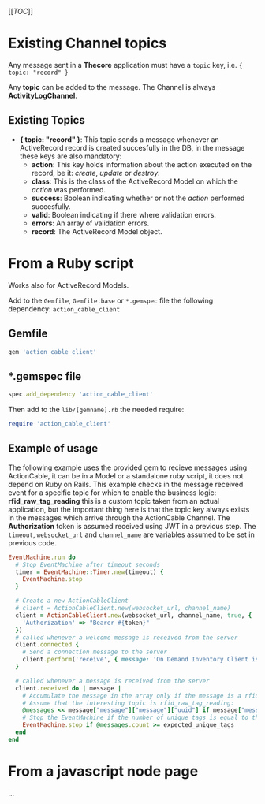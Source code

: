[[_TOC_]]

# Existing Channel topics

Any message sent in a **Thecore** application must have a `topic` key, i.e. `{ topic: "record" }`

Any **topic** can be added to the message. The Channel is always **ActivityLogChannel**.

## Existing Topics

- **{ topic: "record" }**: This topic sends a message whenever an ActiveRecord record is created succesfully in the DB, in the message these keys are also mandatory:
  - **action**: This key holds information about the action executed on the record, be it: *create*, *update* or *destroy*.
  - **class**: This is the class of the ActiveRecord Model on which the *action* was performed.
  - **success**: Boolean indicating whether or not the *action* performed succesfully.
  - **valid**: Boolean indicating if there where validation errors.
  - **errors**: An array of validation errors.
  - **record**: The ActiveRecord Model object.


# From a Ruby script

Works also for ActiveRecord Models.

Add to the `Gemfile`, `Gemfile.base` or `*.gemspec` file the following dependency: `action_cable_client`

## Gemfile

```ruby
gem 'action_cable_client'
```

## *.gemspec file

```ruby
spec.add_dependency 'action_cable_client'
```

Then add to the `lib/[gemname].rb` the needed require:

```ruby
require 'action_cable_client'
```

## Example of usage

The following example uses the provided gem to recieve messages using ActionCable, it can be in a Model or a standalone ruby script, it does not depend on Ruby on Rails.
This example checks in the message received event for a specific topic for which to enable the business logic: **rfid_raw_tag_reading** this is a custom topic taken from an actual application, but the important thing here is that the topic key always exists in the messages which arrive through the ActionCable Channel.
The **Authorization** token is assumed received using JWT in a previous step.
The `timeout`, `websocket_url` and `channel_name` are variables assumed to be set in previous code.

```ruby
EventMachine.run do
  # Stop EventMachine after timeout seconds
  timer = EventMachine::Timer.new(timeout) { 
    EventMachine.stop 
  }

  # Create a new ActionCableClient
  # client = ActionCableClient.new(websocket_url, channel_name)
  client = ActionCableClient.new(websocket_url, channel_name, true, { 
    'Authorization' => "Bearer #{token}" 
  })
  # called whenever a welcome message is received from the server
  client.connected { 
    # Send a connection message to the server
    client.perform('receive', { message: 'On Demand Inventory Client is connected', topic: "home", namespace: "subscriptions" }) 
  }

  # called whenever a message is received from the server
  client.received do | message |
    # Accumulate the message in the array only if the message is a rfid_raw_tag_reading and the tag matches the regex and the rssi is greater than the threshold and the tag is not already present in the array and the number of unique tags is less than the expected number of unique tags and the interface is still in on_demand_inventory mode
    # Assume that the interesting topic is rfid_raw_tag_reading:
    @messages << message["message"]["message"]["uuid"] if message["message"]["topic"] == "rfid_raw_tag_reading"
    # Stop the EventMachine if the number of unique tags is equal to the expected number of unique tags
    EventMachine.stop if @messages.count >= expected_unique_tags
  end
end
```

# From a javascript node page

...
